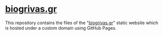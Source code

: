 # [biogrivas.gr](biogrivas.gr)

This repository contains the files of the "[biogrivas.gr](biogrivas.gr)" static website which is hosted under a custom domain using GitHub Pages.
